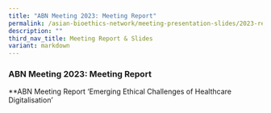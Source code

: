 ```yaml
---
title: "ABN Meeting 2023: Meeting Report"
permalink: /asian-bioethics-network/meeting-presentation-slides/2023-report/
description: ""
third_nav_title: Meeting Report & Slides
variant: markdown
---
```

### **ABN Meeting 2023: Meeting Report**

**ABN Meeting Report ‘Emerging Ethical Challenges of Healthcare Digitalisation’ [](/files/Asian%20Bioethics%20Network/ABN_meeting_report_vF.pdf)